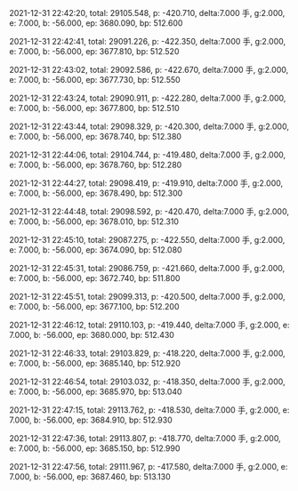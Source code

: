 2021-12-31 22:42:20, total: 29105.548, p: -420.710, delta:7.000 手, g:2.000, e: 7.000, b: -56.000, ep: 3680.090, bp: 512.600

2021-12-31 22:42:41, total: 29091.226, p: -422.350, delta:7.000 手, g:2.000, e: 7.000, b: -56.000, ep: 3677.810, bp: 512.520

2021-12-31 22:43:02, total: 29092.586, p: -422.670, delta:7.000 手, g:2.000, e: 7.000, b: -56.000, ep: 3677.730, bp: 512.550

2021-12-31 22:43:24, total: 29090.911, p: -422.280, delta:7.000 手, g:2.000, e: 7.000, b: -56.000, ep: 3677.800, bp: 512.510

2021-12-31 22:43:44, total: 29098.329, p: -420.300, delta:7.000 手, g:2.000, e: 7.000, b: -56.000, ep: 3678.740, bp: 512.380

2021-12-31 22:44:06, total: 29104.744, p: -419.480, delta:7.000 手, g:2.000, e: 7.000, b: -56.000, ep: 3678.760, bp: 512.280

2021-12-31 22:44:27, total: 29098.419, p: -419.910, delta:7.000 手, g:2.000, e: 7.000, b: -56.000, ep: 3678.490, bp: 512.300

2021-12-31 22:44:48, total: 29098.592, p: -420.470, delta:7.000 手, g:2.000, e: 7.000, b: -56.000, ep: 3678.010, bp: 512.310

2021-12-31 22:45:10, total: 29087.275, p: -422.550, delta:7.000 手, g:2.000, e: 7.000, b: -56.000, ep: 3674.090, bp: 512.080

2021-12-31 22:45:31, total: 29086.759, p: -421.660, delta:7.000 手, g:2.000, e: 7.000, b: -56.000, ep: 3672.740, bp: 511.800

2021-12-31 22:45:51, total: 29099.313, p: -420.500, delta:7.000 手, g:2.000, e: 7.000, b: -56.000, ep: 3677.100, bp: 512.200

2021-12-31 22:46:12, total: 29110.103, p: -419.440, delta:7.000 手, g:2.000, e: 7.000, b: -56.000, ep: 3680.000, bp: 512.430

2021-12-31 22:46:33, total: 29103.829, p: -418.220, delta:7.000 手, g:2.000, e: 7.000, b: -56.000, ep: 3685.140, bp: 512.920

2021-12-31 22:46:54, total: 29103.032, p: -418.350, delta:7.000 手, g:2.000, e: 7.000, b: -56.000, ep: 3685.970, bp: 513.040

2021-12-31 22:47:15, total: 29113.762, p: -418.530, delta:7.000 手, g:2.000, e: 7.000, b: -56.000, ep: 3684.910, bp: 512.930

2021-12-31 22:47:36, total: 29113.807, p: -418.770, delta:7.000 手, g:2.000, e: 7.000, b: -56.000, ep: 3685.150, bp: 512.990

2021-12-31 22:47:56, total: 29111.967, p: -417.580, delta:7.000 手, g:2.000, e: 7.000, b: -56.000, ep: 3687.460, bp: 513.130